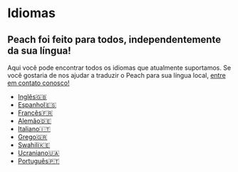 # Idiomas
## Peach foi feito para todos, independentemente da sua língua!

Aqui você pode encontrar todos os idiomas que atualmente suportamos.
Se você gostaria de nos ajudar a traduzir o Peach para sua língua local, [entre em contato conosco!](mailto:hello@peachbitcoin.com)

- [Inglês🇬🇧](/)
- [Espanhol🇪🇸](/es)
- [Francês🇫🇷](/fr)
- [Alemão🇩🇪](/de)
- [Italiano🇮🇹](/it)
- [Grego🇬🇷](/el)
- [Swahili🇰🇪](/sw)
- [Ucraniano🇺🇦](/uk)
- [Português🇵🇹](/pt)

